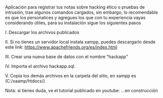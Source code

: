 Aplicación para registrar tus notas sobre hacking ético o pruebas de intrusión, trae algunos comandos cargados, sin embargo, lo recomendable es que los personalices y agregues los que con tu experiencia vayas considerando útiles, para su instalación sigue los siguientes pasos

I.  Descargar los archivos publicados

II.  Si no tienes un servidor local instala xampp, puedes descargarlo desde este link:
https://www.apachefriends.org/es/index.html

III.  Crear una nueva base de datos con el nombre "hackapp"

IV.  Importa el archivo hackapp.sql.

V.  Copia los demás archivos en la carpeta del sitio, en xampp es (C:/xaamp/htdocs/)

Nota: si tienes duda, ve el tutorial publicado en youtube: ...en construcción

